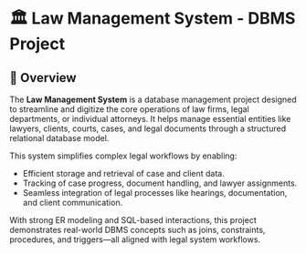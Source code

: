 # 🏛️ Law Management System - DBMS Project

## 📌 Overview

The **Law Management System** is a database management project designed to streamline and digitize the core operations of law firms, 
legal departments, or individual attorneys. It helps manage essential entities like lawyers, clients, courts, cases, and legal documents 
through a structured relational database model.

This system simplifies complex legal workflows by enabling:
- Efficient storage and retrieval of case and client data.
- Tracking of case progress, document handling, and lawyer assignments.
- Seamless integration of legal processes like hearings, documentation, and client communication.

With strong ER modeling and SQL-based interactions, this project demonstrates real-world DBMS concepts such as joins, constraints,
procedures, and triggers—all aligned with legal system workflows.

